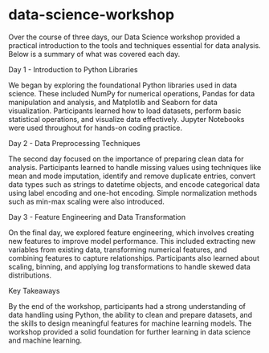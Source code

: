 # data-science-workshop
Over the course of three days, our Data Science workshop provided a practical introduction to the tools and techniques essential for data analysis. Below is a summary of what was covered each day.

Day 1 - Introduction to Python Libraries

We began by exploring the foundational Python libraries used in data science. These included NumPy for numerical operations, Pandas for data manipulation and analysis, and Matplotlib and Seaborn for data visualization. Participants learned how to load datasets, perform basic statistical operations, and visualize data effectively. Jupyter Notebooks were used throughout for hands-on coding practice.

Day 2 - Data Preprocessing Techniques

The second day focused on the importance of preparing clean data for analysis. Participants learned to handle missing values using techniques like mean and mode imputation, identify and remove duplicate entries, convert data types such as strings to datetime objects, and encode categorical data using label encoding and one-hot encoding. Simple normalization methods such as min-max scaling were also introduced.

Day 3 - Feature Engineering and Data Transformation

On the final day, we explored feature engineering, which involves creating new features to improve model performance. This included extracting new variables from existing data, transforming numerical features, and combining features to capture relationships. Participants also learned about scaling, binning, and applying log transformations to handle skewed data distributions.

Key Takeaways

By the end of the workshop, participants had a strong understanding of data handling using Python, the ability to clean and prepare datasets, and the skills to design meaningful features for machine learning models. The workshop provided a solid foundation for further learning in data science and machine learning.

